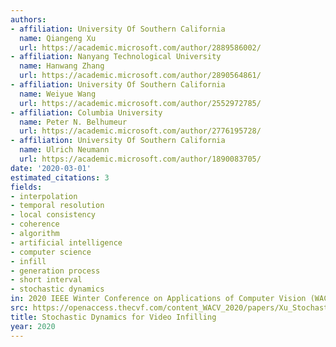 ```yaml
---
authors:
- affiliation: University Of Southern California
  name: Qiangeng Xu
  url: https://academic.microsoft.com/author/2889586002/
- affiliation: Nanyang Technological University
  name: Hanwang Zhang
  url: https://academic.microsoft.com/author/2890564861/
- affiliation: University Of Southern California
  name: Weiyue Wang
  url: https://academic.microsoft.com/author/2552972785/
- affiliation: Columbia University
  name: Peter N. Belhumeur
  url: https://academic.microsoft.com/author/2776195728/
- affiliation: University Of Southern California
  name: Ulrich Neumann
  url: https://academic.microsoft.com/author/1890083705/
date: '2020-03-01'
estimated_citations: 3
fields:
- interpolation
- temporal resolution
- local consistency
- coherence
- algorithm
- artificial intelligence
- computer science
- infill
- generation process
- short interval
- stochastic dynamics
in: 2020 IEEE Winter Conference on Applications of Computer Vision (WACV)
src: https://openaccess.thecvf.com/content_WACV_2020/papers/Xu_Stochastic_Dynamics_for_Video_Infilling_WACV_2020_paper.pdf
title: Stochastic Dynamics for Video Infilling
year: 2020
---
```

